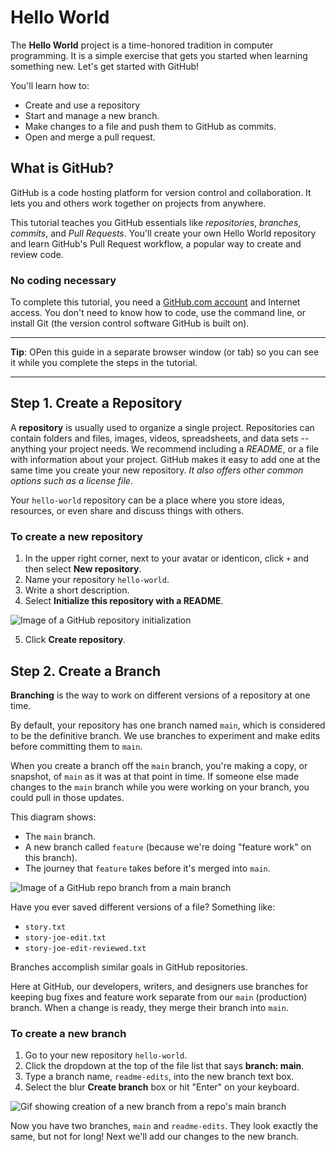 # Hello World

The **Hello World** project is a time-honored tradition in computer programming. It is a simple exercise that gets you started when learning something new. Let's get started with GitHub!

You'll learn how to:

* Create and use a repository
* Start and manage a new branch.
* Make changes to a file and push them to GitHub as commits.
* Open and merge a pull request.

## What is GitHub?

GitHub is a code hosting platform for version control and collaboration. It lets you and others work together on projects from anywhere.

This tutorial teaches you GitHub essentials like *repositories*, *branches*, *commits*, and *Pull Requests*. You'll create your own Hello World repository and learn GitHub's Pull Request workflow, a popular way to create and review code.

### No coding necessary

To complete this tutorial, you need a [GitHub.com account](https://github.com/join) and Internet access. You don't need to know how to code, use the command line, or install Git (the version control software GitHub is built on).

<hr>

**Tip**: OPen this guide in a separate browser window (or tab) so you can see it while you complete the steps in the tutorial.

<hr>

## Step 1. Create a Repository

A **repository** is usually used to organize a single project. Repositories can contain folders and files, images, videos, spreadsheets, and data sets -- anything your project needs. We recommend including a *README*, or a file with information about your project. GitHub makes it easy to add one at the same time you create your new repository. *It also offers other common options such as a license file*.

Your `hello-world` repository can be a place where you store ideas, resources, or even share and discuss things with others.

### To create a new repository

1. In the upper right corner, next to your avatar or identicon, click `+` and then select **New repository**.
2. Name your repository `hello-world`.
3. Write a short description.
4. Select **Initialize this repository with a README**.

![Image of a GitHub repository initialization](https://guides.github.com/activities/hello-world/create-new-repo.png)

5. Click **Create repository**.

## Step 2. Create a Branch

**Branching** is the way to work on different versions of a repository at one time.

By default, your repository has one branch named `main`, which is considered to be the definitive branch. We use branches to experiment and make edits before committing them to `main`.

When you create a branch off the `main` branch, you're making a copy, or snapshot, of `main` as it was at that point in time. If someone else made changes to the `main` branch while you were working on your branch, you could pull in those updates.

This diagram shows:

* The `main` branch.
* A new branch called `feature` (because we're doing "feature work" on this branch).
* The journey that `feature` takes before it's merged into `main`.

![Image of a GitHub repo branch from a main branch](https://guides.github.com/activities/hello-world/branching.png)

Have you ever saved different versions of a file? Something like:

* `story.txt`
* `story-joe-edit.txt`
* `story-joe-edit-reviewed.txt`

Branches accomplish similar goals in GitHub repositories.

Here at GitHub, our developers, writers, and designers use branches for keeping bug fixes and feature work separate from our `main` (production) branch. When a change is ready, they merge their branch into `main`.

### To create a new branch

1. Go to your new repository `hello-world`.
2. Click the dropdown at the top of the file list that says **branch: main**.
3. Type a branch name, `readme-edits`, into the new branch text box.
4. Select the blur **Create branch** box or hit "Enter" on your keyboard.

![Gif showing creation of a new branch from a repo's main branch](https://guides.github.com/activities/hello-world/readme-edits.gif)

Now you have two branches, `main` and `readme-edits`. They look exactly the same, but not for long! Next we'll add our changes to the new branch.